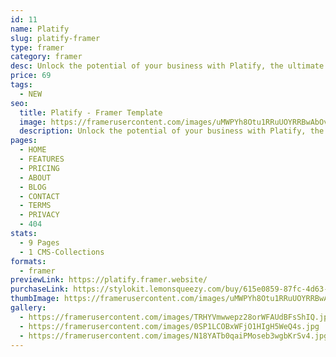 ```yaml
---
id: 11
name: Platify
slug: platify-framer
type: framer
category: framer
desc: Unlock the potential of your business with Platify, the ultimate Framer template designed for innovative and dynamic companies.
price: 69
tags:
  - NEW
seo:
  title: Platify - Framer Template
  image: https://framerusercontent.com/images/uMWPYh8Otu1RRuUOYRRBwAbOvH8.jpg?scale-down-to=2048
  description: Unlock the potential of your business with Platify, the ultimate Framer template designed for innovative and dynamic companies.
pages:
  - HOME
  - FEATURES
  - PRICING
  - ABOUT
  - BLOG
  - CONTACT
  - TERMS
  - PRIVACY
  - 404
stats:
  - 9 Pages
  - 1 CMS-Collections
formats:
  - framer
previewLink: https://platify.framer.website/
purchaseLink: https://stylokit.lemonsqueezy.com/buy/615e0859-87fc-4d63-9380-fad4a6c3a428
thumbImage: https://framerusercontent.com/images/uMWPYh8Otu1RRuUOYRRBwAbOvH8.jpg?scale-down-to=2048
gallery:
  - https://framerusercontent.com/images/TRHYVmwwepz28orWFAUdBFsShIQ.jpg?scale-down-to=2048
  - https://framerusercontent.com/images/0SP1LCOBxWFjO1HIgH5WeQ4s.jpg
  - https://framerusercontent.com/images/N18YATb0qaiPMoseb3wgbKrSv4.jpg
---
```

